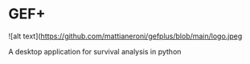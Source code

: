 # GEF+

![alt text](https://github.com/mattianeroni/gefplus/blob/main/logo.jpeg


A desktop application for survival analysis in python

